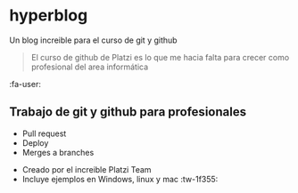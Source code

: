 # hyperblog
Un blog increible para el curso de git y github

> El curso de github de Platzi es lo que me hacia falta para crecer como profesional del area informática

:fa-user:

## Trabajo de git y github para profesionales
- Pull request
- Deploy
- Merges a branches

* Creado por el increible Platzi Team
* Incluye ejemplos en Windows, linux y mac
:tw-1f355:
